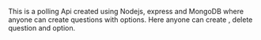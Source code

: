 This is a polling Api created using Nodejs, express and MongoDB where anyone can create questions with options.
Here anyone can create , delete question and option.


